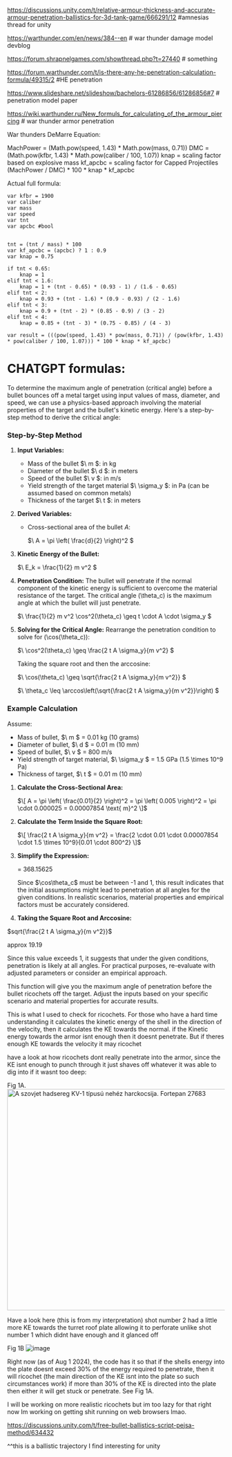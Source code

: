https://discussions.unity.com/t/relative-armour-thickness-and-accurate-armour-penetration-ballistics-for-3d-tank-game/666291/12 #amnesias thread for unity

https://warthunder.com/en/news/384--en # war thunder damage model devblog 

https://forum.shrapnelgames.com/showthread.php?t=27440 # something

https://forum.warthunder.com/t/is-there-any-he-penetration-calculation-formula/49315/2 #HE penetration

https://www.slideshare.net/slideshow/bachelors-61286856/61286856#7 # penetration model paper

https://wiki.warthunder.ru/New_formuls_for_calculating_of_the_armour_piercing # war thunder armor penetration

War thunders DeMarre Equation:

MachPower = (Math.pow(speed, 1.43) * Math.pow(mass, 0.71)) 
DMC = (Math.pow(kfbr, 1.43) * Math.pow(caliber / 100, 1.07))
knap = scaling factor based on explosive mass
kf_apcbc = scaling factor for Capped Projectiles
(MachPower / DMC) * 100 * knap * kf_apcbc

Actual full formula:



    var kfbr = 1900
    var caliber 
    var mass 
    var speed
    var tnt
    var apcbc #bool


    tnt = (tnt / mass) * 100
    var kf_apcbc = (apcbc) ? 1 : 0.9
    var knap = 0.75
    
    if tnt < 0.65:
        knap = 1
    elif tnt < 1.6:
        knap = 1 + (tnt - 0.65) * (0.93 - 1) / (1.6 - 0.65)
    elif tnt < 2:
        knap = 0.93 + (tnt - 1.6) * (0.9 - 0.93) / (2 - 1.6)
    elif tnt < 3:
        knap = 0.9 + (tnt - 2) * (0.85 - 0.9) / (3 - 2)
    elif tnt < 4:
        knap = 0.85 + (tnt - 3) * (0.75 - 0.85) / (4 - 3)
    
    var result = (((pow(speed, 1.43) * pow(mass, 0.71)) / (pow(kfbr, 1.43) * pow(caliber / 100, 1.07))) * 100 * knap * kf_apcbc)



# CHATGPT formulas:

To determine the maximum angle of penetration (critical angle) before a bullet bounces off a metal target using input values of mass, diameter, and speed, we can use a physics-based approach involving the material properties of the target and the bullet's kinetic energy. Here's a step-by-step method to derive the critical angle:

### Step-by-Step Method

1. **Input Variables:**
   - Mass of the bullet $\ m \$: in kg
   - Diameter of the bullet $\ d \$: in meters
   - Speed of the bullet $\ v \$: in m/s
   - Yield strength of the target material $\ \sigma_y \$: in Pa (can be assumed based on common metals)
   - Thickness of the target $\ t \$: in meters

2. **Derived Variables:**
   - Cross-sectional area of the bullet $A$:

     $\ A = \pi \left( \frac{d}{2} \right)^2 \$

3. **Kinetic Energy of the Bullet:**

   $\ E_k = \frac{1}{2} m v^2 \$

4. **Penetration Condition:**
   The bullet will penetrate if the normal component of the kinetic energy is sufficient to overcome the material resistance of the target. The critical angle \(\theta_c\) is the maximum angle at which the bullet will just penetrate.

   $\ \frac{1}{2} m v^2 \cos^2(\theta_c) \geq t \cdot A \cdot \sigma_y \$

5. **Solving for the Critical Angle:**
   Rearrange the penetration condition to solve for \(\cos(\theta_c)\):

   $\ \cos^2(\theta_c) \geq \frac{2 t A \sigma_y}{m v^2} \$

   Taking the square root and then the arccosine:

   $\ \cos(\theta_c) \geq \sqrt{\frac{2 t A \sigma_y}{m v^2}} \$

   $\ \theta_c \leq \arccos\left(\sqrt{\frac{2 t A \sigma_y}{m v^2}}\right) \$

### Example Calculation

Assume:
- Mass of bullet, $\ m \$ = 0.01 kg (10 grams)
- Diameter of bullet, $\ d \$ = 0.01 m (10 mm)
- Speed of bullet, $\ v \$ = 800 m/s
- Yield strength of target material, $\ \sigma_y \$ = 1.5 GPa (1.5 \times 10^9 Pa)
- Thickness of target, $\ t \$ = 0.01 m (10 mm)

1. **Calculate the Cross-Sectional Area:**

   $\[ A = \pi \left( \frac{0.01}{2} \right)^2 = \pi \left( 0.005 \right)^2 = \pi \cdot 0.000025 = 0.00007854 \text{ m}^2 \]$

2. **Calculate the Term Inside the Square Root:**

   $\[ \frac{2 t A \sigma_y}{m v^2} = \frac{2 \cdot 0.01 \cdot 0.00007854 \cdot 1.5 \times 10^9}{0.01 \cdot 800^2} \]$

3. **Simplify the Expression:**

    = 368.15625 

   Since $\\cos\theta_c\$ must be between -1 and 1, this result indicates that the initial assumptions might lead to penetration at all angles for the given conditions. In realistic scenarios, material properties and empirical factors must be accurately considered.

4. **Taking the Square Root and Arccosine:**

  $sqrt{\frac{2 t A \sigma_y}{m v^2}}$ 
  
  approx 19.19 

   Since this value exceeds 1, it suggests that under the given conditions, penetration is likely at all angles. For practical purposes, re-evaluate with adjusted parameters or consider an empirical approach.


This function will give you the maximum angle of penetration before the bullet ricochets off the target. Adjust the inputs based on your specific scenario and material properties for accurate results.


This is what I used to check for ricochets. For those who have a hard time understanding it calculates the kinetic energy of the shell in the direction of the velocity, then it calculates the KE towards the normal. if the Kinetic energy towards the armor isnt enough then it doesnt penetrate. But if theres enough KE towards the velocity it may ricochet 

have a look at how ricochets dont really penetrate into the armor, since the KE isnt enough to punch through it just shaves off whatever it was able to dig into if it wasnt too deep:

Fig 1A.
<a title="FOTO:FORTEPAN / Konok Tamás id, CC BY-SA 3.0 &lt;https://creativecommons.org/licenses/by-sa/3.0&gt;, via Wikimedia Commons" href="https://commons.wikimedia.org/wiki/File:A_szovjet_hadsereg_KV-1_t%C3%ADpus%C3%BA_neh%C3%A9z_harckocsija._Fortepan_27683.jpg"><img width="512" alt="A szovjet hadsereg KV-1 típusú nehéz harckocsija. Fortepan 27683" src="https://upload.wikimedia.org/wikipedia/commons/thumb/6/6f/A_szovjet_hadsereg_KV-1_t%C3%ADpus%C3%BA_neh%C3%A9z_harckocsija._Fortepan_27683.jpg/512px-A_szovjet_hadsereg_KV-1_t%C3%ADpus%C3%BA_neh%C3%A9z_harckocsija._Fortepan_27683.jpg?20160629090700"></a>

Have a look here (this is from my interpretation) shot number 2 had a little more KE towards the turret roof plate allowing it to perforate unlike shot number 1 which didnt have enough and it glanced off

Fig 1B
![image](https://github.com/user-attachments/assets/e3fb1480-bf92-4454-a4e4-33be9baba038)

Right now (as of Aug 1 2024), the code has it so that if the shells energy into the plate doesnt exceed 30% of the energy required to penetrate, then it will ricochet (the main direction of the KE isnt into the plate so such circumstances work) if more than 30% of the KE is directed into the plate then either it will get stuck or penetrate. See Fig 1A.

I will be working on more realistic ricochets but im too lazy for that right now Im working on getting shit running on web browsers lmao.

https://discussions.unity.com/t/free-bullet-ballistics-script-pejsa-method/634432

^^this is a ballistic trajectory I find interesting for unity
    
